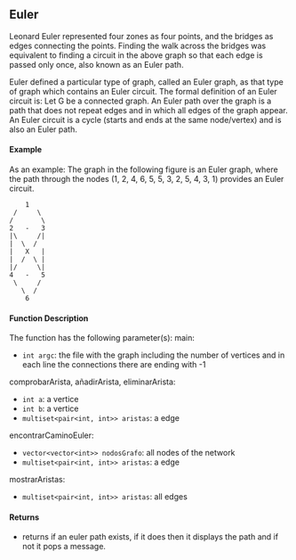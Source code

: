 ## Euler 
Leonard Euler represented four zones as four points, and the bridges as edges connecting the points.
Finding the walk across the bridges was equivalent to finding a circuit in the above graph so that each edge is passed only once, also known as an Euler path.

Euler defined a particular type of graph, called an Euler graph, as that type of graph which contains an Euler circuit. 
The formal definition of an Euler circuit is:
Let G be a connected graph. An Euler path over the graph is a path that does not repeat edges and in which all edges of the graph appear. An Euler circuit is a cycle (starts and ends at the same node/vertex) and is also an Euler path.

#### Example

As an example:
The graph in the following figure is an Euler graph, where the path through the nodes (1, 2, 4, 6, 5, 5, 3, 2, 5, 4, 3, 1) provides an Euler circuit.

        1
     /     \
    /       \
    2   -   3
    |\     /|
    |  \  /
    |   X   |
    |  /  \ |
    |/     \|
    4   -   5
     \     /
       \  /
        6


#### Function Description

The function has the following parameter(s):
main:
- `int argc`: the file with the graph including the number of vertices and in each line the connections there are ending with -1 

comprobarArista, añadirArista, eliminarArista:
- `int a`: a vertice 
- `int b`: a vertice 
- `multiset<pair<int, int>> aristas`: a edge

encontrarCaminoEuler:
- `vector<vector<int>> nodosGrafo`: all nodes of the network
- `multiset<pair<int, int>> aristas`: a edge

mostrarAristas:
- `multiset<pair<int, int>> aristas`: all edges

#### Returns

- returns if an euler path exists, if it does then it displays the path and if not it pops a message. 

